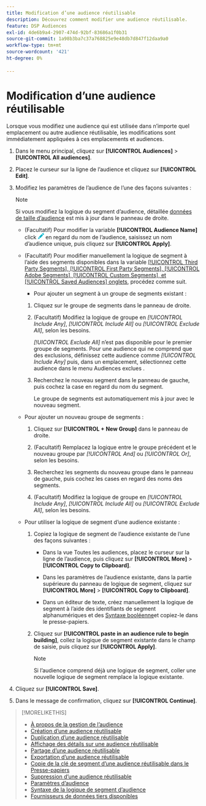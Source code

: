 ```yaml
---
title: Modification d’une audience réutilisable
description: Découvrez comment modifier une audience réutilisable.
feature: DSP Audiences
exl-id: 4de6b9a4-2907-474d-92bf-83686a1f0b31
source-git-commit: 1a98b3ba7c37a768825e9e48db7d847f12daa9a0
workflow-type: tm+mt
source-wordcount: '421'
ht-degree: 0%

---
```


# Modification d’une audience réutilisable

Lorsque vous modifiez une audience qui est utilisée dans n’importe quel emplacement ou autre audience réutilisable, les modifications sont immédiatement appliquées à ces emplacements et audiences.<!-- verify -->

1. Dans le menu principal, cliquez sur **[!UICONTROL Audiences]** > **[!UICONTROL All audiences]**.

1. Placez le curseur sur la ligne de l’audience et cliquez sur **[!UICONTROL Edit]**.

1. Modifiez les paramètres de l’audience de l’une des façons suivantes :

   >[!NOTE]
   >
   >Si vous modifiez la logique du segment d’audience, détaillée [données de taille d’audience](audience-about.md) est mis à jour dans le panneau de droite.

   * (Facultatif) Pour modifier la variable **[!UICONTROL Audience Name]** click ![Modifier](/help/dsp/assets/edit.png) en regard du nom de l’audience, saisissez un nom d’audience unique, puis cliquez sur **[!UICONTROL Apply]**.

   * (Facultatif) Pour modifier manuellement la logique de segment à l’aide des segments disponibles dans la variable [[!UICONTROL Third Party Segments], [!UICONTROL First Party Segments], [!UICONTROL Adobe Segments], [!UICONTROL Custom Segments], et [!UICONTROL Saved Audiences] onglets](audience-settings.md), procédez comme suit.

      * Pour ajouter un segment à un groupe de segments existant :
      1. Cliquez sur le groupe de segments dans le panneau de droite.

      1. (Facultatif) Modifiez la logique de groupe en *[!UICONTROL Include Any]*, *[!UICONTROL Include All]* ou *[!UICONTROL Exclude All]*, selon les besoins.

         *[!UICONTROL Exclude All]* n’est pas disponible pour le premier groupe de segments. Pour une audience qui ne comprend que des exclusions, définissez cette audience comme *[!UICONTROL Include Any]* puis, dans un emplacement, sélectionnez cette audience dans le menu Audiences exclues .

      1. Recherchez le nouveau segment dans le panneau de gauche, puis cochez la case en regard du nom du segment.

         Le groupe de segments est automatiquement mis à jour avec le nouveau segment.
   * Pour ajouter un nouveau groupe de segments :

      1. Cliquez sur **[!UICONTROL + New Group]** dans le panneau de droite.

      1. (Facultatif) Remplacez la logique entre le groupe précédent et le nouveau groupe par *[!UICONTROL And]* ou *[!UICONTROL Or]*, selon les besoins.

      1. Recherchez les segments du nouveau groupe dans le panneau de gauche, puis cochez les cases en regard des noms des segments.

      1. (Facultatif) Modifiez la logique de groupe en *[!UICONTROL Include Any]*, *[!UICONTROL Include All]* ou *[!UICONTROL Exclude All]*, selon les besoins.
   * Pour utiliser la logique de segment d’une audience existante :

      1. Copiez la logique de segment de l’audience existante de l’une des façons suivantes :

         * Dans la vue Toutes les audiences, placez le curseur sur la ligne de l’audience, puis cliquez sur **[!UICONTROL More]** > **[!UICONTROL Copy to Clipboard]**.

         * Dans les paramètres de l’audience existante, dans la partie supérieure du panneau de logique de segment, cliquez sur **[!UICONTROL More]** > **[!UICONTROL Copy to Clipboard]**.

         * Dans un éditeur de texte, créez manuellement la logique de segment à l’aide des identifiants de segment alphanumériques et des [Syntaxe booléenne](audience-segment-logic-syntax.md)et copiez-le dans le presse-papiers.
      1. Cliquez sur **[!UICONTROL paste in an audience rule to begin building]**, collez la logique de segment existante dans le champ de saisie, puis cliquez sur **[!UICONTROL Apply]**.

         >[!NOTE]
         >
         >Si l’audience comprend déjà une logique de segment, coller une nouvelle logique de segment remplace la logique existante.





1. Cliquez sur **[!UICONTROL Save]**.

1. Dans le message de confirmation, cliquez sur **[!UICONTROL Continue]**.

>[!MORELIKETHIS]
>
>* [À propos de la gestion de l’audience](audience-about.md)
>* [Création d’une audience réutilisable](reusable-audience-create.md)
>* [Duplication d’une audience réutilisable](reusable-audience-duplicate.md)
>* [Affichage des détails sur une audience réutilisable](reusable-audience-view-details.md)
>* [Partage d’une audience réutilisable](reusable-audience-share.md)
>* [Exportation d’une audience réutilisable](reusable-audience-export.md)
>* [Copie de la clé de segment d’une audience réutilisable dans le Presse-papiers](reusable-audience-clipboard.md)
>* [Suppression d’une audience réutilisable](reusable-audience-delete.md)
>* [Paramètres d’audience](audience-settings.md)
>* [Syntaxe de la logique de segment d’audience](audience-segment-logic-syntax.md)
>* [Fournisseurs de données tiers disponibles](third-party-data-providers.md)

